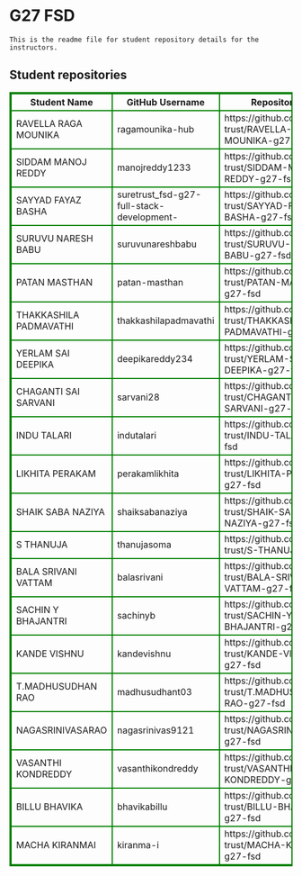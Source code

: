 # G27 FSD
    This is the readme file for student repository details for the instructors.
## Student repositories 
<table style="border : 2px solid green; width:100%;">
<tr >
<th style="border : 2px solid green;">Student Name</th>
<th style="border : 2px solid green;">GitHub Username</th>
<th style="border : 2px solid green;">Repository link</th>
</tr>
<tr style="border : 2px solid green;">
<td style="border : 2px solid green;">RAVELLA RAGA MOUNIKA</td> 

<td style="border : 2px solid green;">ragamounika-hub</td> 

<td style="border : 2px solid green;">https://github.com/sure-trust/RAVELLA-RAGA-MOUNIKA-g27-fsd</td> 
</tr>

<tr style="border : 2px solid green;">
<td style="border : 2px solid green;">SIDDAM MANOJ REDDY</td> 

<td style="border : 2px solid green;">manojreddy1233</td> 

<td style="border : 2px solid green;">https://github.com/sure-trust/SIDDAM-MANOJ-REDDY-g27-fsd</td> 
</tr>

<tr style="border : 2px solid green;">
<td style="border : 2px solid green;">SAYYAD FAYAZ BASHA</td> 

<td style="border : 2px solid green;">suretrust_fsd-g27-full-stack-development-</td> 

<td style="border : 2px solid green;">https://github.com/sure-trust/SAYYAD-FAYAZ-BASHA-g27-fsd</td> 
</tr>

<tr style="border : 2px solid green;">
<td style="border : 2px solid green;">SURUVU NARESH BABU</td> 

<td style="border : 2px solid green;">suruvunareshbabu</td> 

<td style="border : 2px solid green;">https://github.com/sure-trust/SURUVU-NARESH-BABU-g27-fsd</td> 
</tr>

<tr style="border : 2px solid green;">
<td style="border : 2px solid green;">PATAN MASTHAN</td> 

<td style="border : 2px solid green;">patan-masthan</td> 

<td style="border : 2px solid green;">https://github.com/sure-trust/PATAN-MASTHAN-g27-fsd</td> 
</tr>

<tr style="border : 2px solid green;">
<td style="border : 2px solid green;">THAKKASHILA PADMAVATHI</td> 

<td style="border : 2px solid green;">thakkashilapadmavathi</td> 

<td style="border : 2px solid green;">https://github.com/sure-trust/THAKKASHILA-PADMAVATHI-g27-fsd</td> 
</tr>

<tr style="border : 2px solid green;">
<td style="border : 2px solid green;">YERLAM SAI DEEPIKA</td> 

<td style="border : 2px solid green;">deepikareddy234</td> 

<td style="border : 2px solid green;">https://github.com/sure-trust/YERLAM-SAI-DEEPIKA-g27-fsd</td> 
</tr>

<tr style="border : 2px solid green;">
<td style="border : 2px solid green;">CHAGANTI SAI SARVANI</td> 

<td style="border : 2px solid green;">sarvani28</td> 

<td style="border : 2px solid green;">https://github.com/sure-trust/CHAGANTI-SAI-SARVANI-g27-fsd</td> 
</tr>

<tr style="border : 2px solid green;">
<td style="border : 2px solid green;">INDU TALARI</td> 

<td style="border : 2px solid green;">indutalari</td> 

<td style="border : 2px solid green;">https://github.com/sure-trust/INDU-TALARI-g27-fsd</td> 
</tr>

<tr style="border : 2px solid green;">
<td style="border : 2px solid green;">LIKHITA PERAKAM</td> 

<td style="border : 2px solid green;">perakamlikhita</td> 

<td style="border : 2px solid green;">https://github.com/sure-trust/LIKHITA-PERAKAM-g27-fsd</td> 
</tr>

<tr style="border : 2px solid green;">
<td style="border : 2px solid green;">SHAIK SABA NAZIYA</td> 

<td style="border : 2px solid green;">shaiksabanaziya</td> 

<td style="border : 2px solid green;">https://github.com/sure-trust/SHAIK-SABA-NAZIYA-g27-fsd</td> 
</tr>

<tr style="border : 2px solid green;">
<td style="border : 2px solid green;">S THANUJA</td> 

<td style="border : 2px solid green;">thanujasoma</td> 

<td style="border : 2px solid green;">https://github.com/sure-trust/S-THANUJA-g27-fsd</td> 
</tr>

<tr style="border : 2px solid green;">
<td style="border : 2px solid green;">BALA SRIVANI VATTAM</td> 

<td style="border : 2px solid green;">balasrivani</td> 

<td style="border : 2px solid green;">https://github.com/sure-trust/BALA-SRIVANI-VATTAM-g27-fsd</td> 
</tr>

<tr style="border : 2px solid green;">
<td style="border : 2px solid green;">SACHIN Y BHAJANTRI</td> 

<td style="border : 2px solid green;">sachinyb</td> 

<td style="border : 2px solid green;">https://github.com/sure-trust/SACHIN-Y-BHAJANTRI-g27-fsd</td> 
</tr>

<tr style="border : 2px solid green;">
<td style="border : 2px solid green;">KANDE VISHNU</td> 

<td style="border : 2px solid green;">kandevishnu</td> 

<td style="border : 2px solid green;">https://github.com/sure-trust/KANDE-VISHNU-g27-fsd</td> 
</tr>

<tr style="border : 2px solid green;">
<td style="border : 2px solid green;">T.MADHUSUDHAN RAO</td> 

<td style="border : 2px solid green;">madhusudhant03</td> 

<td style="border : 2px solid green;">https://github.com/sure-trust/T.MADHUSUDHAN-RAO-g27-fsd</td> 
</tr>

<tr style="border : 2px solid green;">
<td style="border : 2px solid green;">NAGASRINIVASARAO</td> 

<td style="border : 2px solid green;">nagasrinivas9121</td> 

<td style="border : 2px solid green;">https://github.com/sure-trust/NAGASRINIVASARAO-g27-fsd</td> 
</tr>

<tr style="border : 2px solid green;">
<td style="border : 2px solid green;">VASANTHI KONDREDDY</td> 

<td style="border : 2px solid green;">vasanthikondreddy</td> 

<td style="border : 2px solid green;">https://github.com/sure-trust/VASANTHI-KONDREDDY-g27-fsd</td> 
</tr>

<tr style="border : 2px solid green;">
<td style="border : 2px solid green;">BILLU BHAVIKA</td> 

<td style="border : 2px solid green;">bhavikabillu</td> 

<td style="border : 2px solid green;">https://github.com/sure-trust/BILLU-BHAVIKA-g27-fsd</td> 
</tr>

<tr style="border : 2px solid green;">
<td style="border : 2px solid green;">MACHA KIRANMAI</td> 

<td style="border : 2px solid green;">kiranma-i</td> 

<td style="border : 2px solid green;">https://github.com/sure-trust/MACHA-KIRANMAI-g27-fsd</td> 
</tr>
